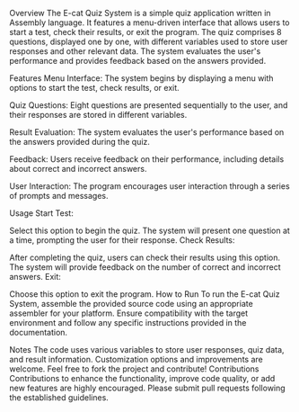 Overview
The E-cat Quiz System is a simple quiz application written in Assembly language. It features a menu-driven interface that allows users to start a test, check their results, or exit the program. The quiz comprises 8 questions, displayed one by one, with different variables used to store user responses and other relevant data. The system evaluates the user's performance and provides feedback based on the answers provided.

Features
Menu Interface: The system begins by displaying a menu with options to start the test, check results, or exit.

Quiz Questions: Eight questions are presented sequentially to the user, and their responses are stored in different variables.

Result Evaluation: The system evaluates the user's performance based on the answers provided during the quiz.

Feedback: Users receive feedback on their performance, including details about correct and incorrect answers.

User Interaction: The program encourages user interaction through a series of prompts and messages.

Usage
Start Test:

Select this option to begin the quiz. The system will present one question at a time, prompting the user for their response.
Check Results:

After completing the quiz, users can check their results using this option. The system will provide feedback on the number of correct and incorrect answers.
Exit:

Choose this option to exit the program.
How to Run
To run the E-cat Quiz System, assemble the provided source code using an appropriate assembler for your platform. Ensure compatibility with the target environment and follow any specific instructions provided in the documentation.

Notes
The code uses various variables to store user responses, quiz data, and result information.
Customization options and improvements are welcome. Feel free to fork the project and contribute!
Contributions
Contributions to enhance the functionality, improve code quality, or add new features are highly encouraged. Please submit pull requests following the established guidelines.
